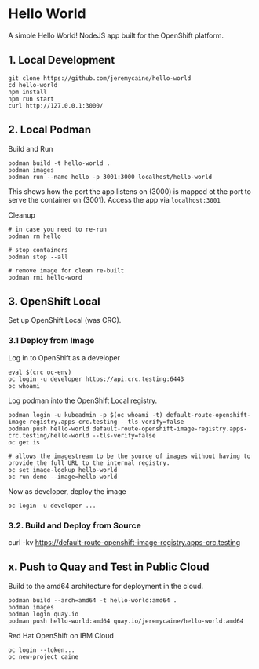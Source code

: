 # Hello World
A simple Hello World! NodeJS app built for the OpenShift platform.

## 1. Local Development
```
git clone https://github.com/jeremycaine/hello-world
cd hello-world
npm install
npm run start
curl http://127.0.0.1:3000/
```

## 2. Local Podman
Build and Run
```
podman build -t hello-world .
podman images
podman run --name hello -p 3001:3000 localhost/hello-world
```
This shows how the port the app listens on (3000) is mapped ot the port to serve the container on (3001). Access the app via `localhost:3001`

Cleanup
```
# in case you need to re-run
podman rm hello

# stop containers
podman stop --all

# remove image for clean re-built
podman rmi hello-word
```

## 3. OpenShift Local 
Set up OpenShift Local (was CRC).

### 3.1 Deploy from Image
Log in to OpenShift as a developer
```
eval $(crc oc-env)
oc login -u developer https://api.crc.testing:6443
oc whoami
```

Log podman into the OpenShift Local registry.
```
podman login -u kubeadmin -p $(oc whoami -t) default-route-openshift-image-registry.apps-crc.testing --tls-verify=false
podman push hello-world default-route-openshift-image-registry.apps-crc.testing/hello-world --tls-verify=false
oc get is

# allows the imagestream to be the source of images without having to provide the full URL to the internal registry.
oc set image-lookup hello-world
oc run demo --image=hello-world 
```

Now as developer, deploy the image
```
oc login -u developer ...

```

### 3.2. Build and Deploy from Source


curl -kv https://default-route-openshift-image-registry.apps-crc.testing


## x. Push to Quay and Test in Public Cloud
Build to the amd64 architecture for deployment in the cloud.
```
podman build --arch=amd64 -t hello-world:amd64 .
podman images
podman login quay.io
podman push hello-world:amd64 quay.io/jeremycaine/hello-world:amd64
```

Red Hat OpenShift on IBM Cloud
```
oc login --token...
oc new-project caine

```
